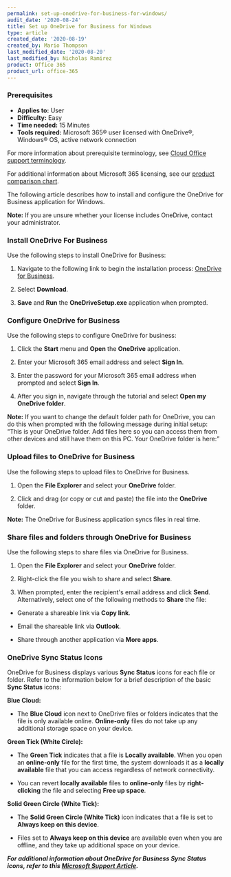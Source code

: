```yaml
---
permalink: set-up-onedrive-for-business-for-windows/
audit_date: '2020-08-24'
title: Set up OneDrive for Business for Windows
type: article
created_date: '2020-08-19'
created_by: Mario Thompson
last_modified_date: '2020-08-20'
last_modified_by: Nicholas Ramirez
product: Office 365
product_url: office-365
---
```


### Prerequisites

- **Applies to:** User
- **Difficulty:** Easy
- **Time needed:** 15 Minutes
- **Tools required:** Microsoft 365&reg; user licensed with OneDrive&reg;, Windows&reg; OS, active network connection

For more information about prerequisite terminology, see [Cloud Office support terminology](/support/how-to/cloud-office-support-terminology).

For additional information about Microsoft 365 licensing, see our [product comparison chart](https://www.rackspace.com/sites/default/files/2020-06/Rackspace-Data-Sheet-Microsoft-365-Plans-and-Pricing-Sheet-CLO-TSK-1487.pdf).

The following article describes how to install and configure the OneDrive for Business application for Windows.

**Note:** If you are unsure whether your license includes OneDrive, contact your administrator.

### Install OneDrive For Business

Use the following steps to install OneDrive for Business:

1. Navigate to the following link to begin the installation process: [OneDrive for Business](https://www.microsoft.com/en-us/microsoft-365/onedrive/download).

2. Select **Download**.

3. **Save** and **Run** the **OneDriveSetup.exe** application when prompted.

### Configure OneDrive for Business

Use the following steps to configure OneDrive for business:

1. Click the **Start** menu and **Open** the **OneDrive** application.

2. Enter your Microsoft 365 email address and select **Sign In**.

3. Enter the password for your Microsoft 365 email address when prompted and select **Sign In**.

4. After you sign in, navigate through the tutorial and select **Open my OneDrive folder**.


**Note:** If you want to change the default folder path for OneDrive, you can do this when prompted with the following message
during initial setup: “This is your OneDrive folder. Add files here so you can access them from other devices and still
have them on this PC. Your OneDrive folder is here:”


### Upload files to OneDrive for Business


Use the following steps to upload files to OneDrive for Business.

1. Open the **File Explorer** and select your **OneDrive** folder.

2. Click and drag (or copy or cut and paste) the file into the **OneDrive** folder.


**Note:** The OneDrive for Business application syncs files in real time.


### Share files and folders through OneDrive for Business


Use the following steps to share files via OneDrive for Business.

1. Open the **File Explorer** and select your **OneDrive** folder.

2. Right-click the file you wish to share and select **Share**.

3. When prompted, enter the recipient's email address and click **Send**. Alternatively, select one of the following
methods to **Share** the file:

- Generate a shareable link via **Copy link**.

- Email the shareable link via **Outlook**.

- Share through another application via **More apps**.


### OneDrive Sync Status Icons


OneDrive for Business displays various **Sync Status** icons for each file or folder. Refer to the information below for
a brief description of the basic **Sync Status** icons:

**Blue Cloud:**

- The **Blue Cloud** icon next to OneDrive files or folders indicates that the file is only available online. **Online-only**
files do not take up any additional storage space on your device.


**Green Tick (White Circle):**

- The **Green Tick** indicates that a file is **Locally available**. When you open an **online-only** file for the first time, the
system downloads it as a **locally available** file that you can access regardless of network connectivity.

- You can revert **locally available** files to **online-only** files by **right-clicking** the file and selecting **Free up space**.


**Solid Green Circle (White Tick):**

- The **Solid Green Circle (White Tick)** icon indicates that a file is set to **Always keep on this device**.

- Files set to **Always keep on this device** are available even when you are offline, and they take up additional space on your device.


***For additional information about OneDrive for Business Sync Status icons, refer to this [Microsoft Support Article](https://support.microsoft.com/en-us/office/what-do-the-onedrive-icons-mean-11143026-8000-44f8-aaa9-67c985aa49b3).***
